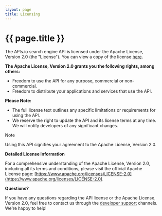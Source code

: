 ```yaml
---
layout: page
title: Licensing
---
```

# {{ page.title }}

The APIs.io search engine API is licensed under the Apache License, Version 2.0 (the "License"). You can view a copy of the license [here](https://www.apache.org/licenses/LICENSE-2.0).

**The Apache License, Version 2.0 grants you the following rights, among others:**

* Freedom to use the API for any purpose, commercial or non-commercial.
* Freedom to distribute your applications and services that use the API.

**Please Note:**
* The full license text outlines any specific limitations or requirements for using the API.
* We reserve the right to update the API and its license terms at any time. We will notify developers of any significant changes.

> [!NOTE]
> Using this API signifies your agreement to the Apache License, Version 2.0.

**Detailed License Information**

For a comprehensive understanding of the Apache License, Version 2.0,  including all its terms and conditions, please visit the official Apache License page:  [https://www.apache.org/licenses/LICENSE-2.0](https://www.apache.org/licenses/LICENSE-2.0).

**Questions?**

If you have any questions regarding the API license or the Apache License, Version 2.0, feel free to contact us through the [developer support](https://developer.apis.io//support/) channels. We're happy to help!
